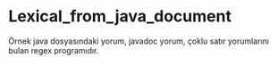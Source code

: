 # Lexical_from_java_document

Örnek java dosyasındaki yorum, javadoc yorum, çoklu satır yorumlarını bulan regex programıdır.
